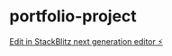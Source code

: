 # portfolio-project

[Edit in StackBlitz next generation editor ⚡️](https://stackblitz.com/~/github.com/Arif099/portfolio-project)